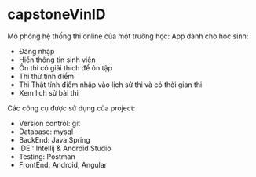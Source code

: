 # capstoneVinID
Mô phỏng hệ thống thi online của một trường học: 
App dành cho học sinh:
- Đăng nhập
- Hiển thông tin sinh viên
- Ôn thi có giải thích để ôn tập
- Thi thử tính điểm
- Thi Thật tính điểm nhập vào lịch sử thi và có thời gian thi
- Xem lịch sử bài thi

Các công cụ được sử dụng của project:
- Version control: git
- Database: mysql
- BackEnd: Java Spring
- IDE : Intellij & Android Studio
- Testing: Postman
- FrontEnd: Android, Angular

